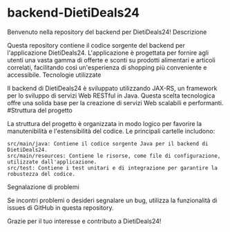 # backend-DietiDeals24


Benvenuto nella repository del backend per DietiDeals24!
Descrizione

Questa repository contiene il codice sorgente del backend per l'applicazione DietiDeals24. L'applicazione è progettata per fornire agli utenti una vasta gamma di offerte e sconti su prodotti alimentari e articoli correlati, facilitando così un'esperienza di shopping più conveniente e accessibile.
Tecnologie utilizzate

Il backend di DietiDeals24 è sviluppato utilizzando JAX-RS, un framework per lo sviluppo di servizi Web RESTful in Java. Questa scelta tecnologica offre una solida base per la creazione di servizi Web scalabili e performanti.
#Struttura del progetto

La struttura del progetto è organizzata in modo logico per favorire la manutenibilità e l'estensibilità del codice. Le principali cartelle includono:

    src/main/java: Contiene il codice sorgente Java per il backend di DietiDeals24.
    src/main/resources: Contiene le risorse, come file di configurazione, utilizzate dall'applicazione.
    src/test: Contiene i test unitari e di integrazione per garantire la robustezza del codice.

Segnalazione di problemi

Se incontri problemi o desideri segnalare un bug, utilizza la funzionalità di issues di GitHub in questa repository.

Grazie per il tuo interesse e contributo a DietiDeals24!

